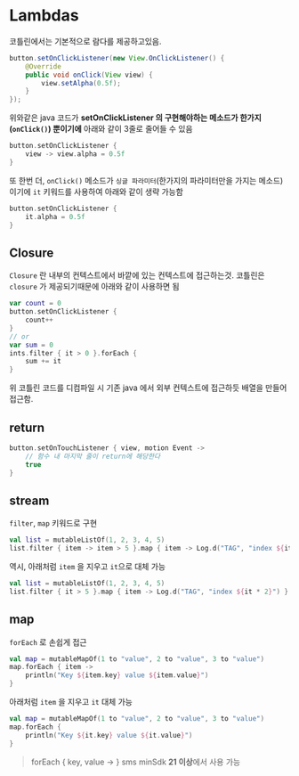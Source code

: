 # Lambdas

코틀린에서는 기본적으로 람다를 제공하고있음.

```java
button.setOnClickListener(new View.OnClickListener() {
    @Override
    public void onClick(View view) {
        view.setAlpha(0.5f);
    }
});
```

위와같은 java 코드가 **setOnClickListener 의 구현해야하는 메소드가 한가지(`onClick()`) 뿐이기에** 아래와 같이 3줄로 줄어들 수 있음

```kotlin
button.setOnClickListener {
    view -> view.alpha = 0.5f
}
```

또 한번 더, `onClick()` 메소드가 `싱글 파라미터`(한가지의 파라미터만을 가지는 메소드) 이기에 `it` 키워드를 사용하여 아래와 같이 생략 가능함

```kotlin
button.setOnClickListener {
    it.alpha = 0.5f
}
```

## Closure

`Closure` 란 내부의 컨텍스트에서 바깥에 있는 컨텍스트에 접근하는것. 코틀린은 `closure` 가 제공되기때문에 아래와 같이 사용하면 됨

```kotlin
var count = 0
button.setOnClickListener {
    count++
}
// or
var sum = 0
ints.filter { it > 0 }.forEach {
    sum += it
}
```

위 코틀린 코드를 디컴파일 시 기존 java 에서 외부 컨텍스트에 접근하듯 배열을 만들어 접근함.

## return

```kotlin
button.setOnTouchListener { view, motion Event ->
    // 함수 내 마지막 줄이 return에 해당한다
    true
}
```

## stream

`filter`, `map` 키워드로 구현

```kotlin
val list = mutableListOf(1, 2, 3, 4, 5)
list.filter { item -> item > 5 }.map { item -> Log.d("TAG", "index ${item * 2}") }
```

역시, 아래처럼 `item` 을 지우고 `it`으로 대체 가능

```kotlin
val list = mutableListOf(1, 2, 3, 4, 5)
list.filter { it > 5 }.map { item -> Log.d("TAG", "index ${it * 2}") }
```

## map

`forEach` 로 손쉽게 접근

```kotlin
val map = mutableMapOf(1 to "value", 2 to "value", 3 to "value")
map.forEach { item ->
    println("Key ${item.key} value ${item.value}")
}
```

아래처럼 `item` 을 지우고 `it` 대체 가능

```kotlin
val map = mutableMapOf(1 to "value", 2 to "value", 3 to "value")
map.forEach {
    println("Key ${it.key} value ${it.value}")
}
```

> forEach { key, value -> } sms minSdk **21 이상**에서 사용 가능
